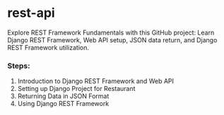 # rest-api
Explore REST Framework Fundamentals with this GitHub project: Learn Django REST Framework, Web API setup, JSON data return, and Django REST Framework utilization.

### Steps:

1. Introduction to Django REST Framework and Web API
2. Setting up Django Project for Restaurant
3. Returning Data in JSON Format
4. Using Django REST Framework